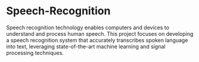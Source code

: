 # Speech-Recognition
Speech recognition technology enables computers and devices to understand and process human speech. This project focuses on developing a speech recognition system that accurately transcribes spoken language into text, leveraging state-of-the-art machine learning and signal processing techniques.
